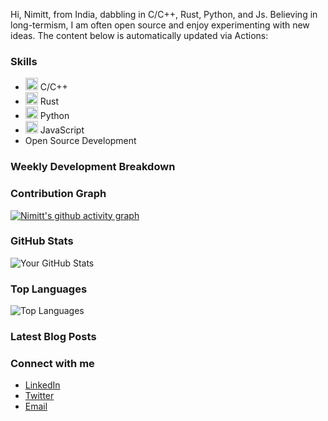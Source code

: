 Hi, Nimitt, from India, dabbling in C/C++, Rust, Python, and Js. Believing in long-termism, I am often open source and enjoy experimenting with new ideas. The content below is automatically updated via Actions:

### Skills
- <img src="https://upload.wikimedia.org/wikipedia/commons/1/18/ISO_C%2B%2B_Logo.svg" alt="C/C++" width="20" height="20"/> C/C++
- <img src="https://www.rust-lang.org/logos/rust-logo-512x512.png" alt="Rust" width="20" height="20"/> Rust
- <img src="https://www.python.org/static/community_logos/python-logo.png" alt="Python" width="20" height="20"/> Python
- <img src="https://upload.wikimedia.org/wikipedia/commons/6/6a/JavaScript-logo.png" alt="JavaScript" width="20" height="20"/> JavaScript
- Open Source Development


### Weekly Development Breakdown
<!--START_SECTION:waka-->
<!--END_SECTION:waka-->

### Contribution Graph
[![Nimitt's github activity graph](https://github-readme-activity-graph.vercel.app/graph?username=Nimittxo&theme=github-compact)](https://github.com/ashutosh00710/github-readme-activity-graph)

### GitHub Stats
![Your GitHub Stats](https://github-readme-stats.vercel.app/api?username=Nimittxo&show_icons=true&hide_border=true)

### Top Languages
![Top Languages](https://github-readme-stats.vercel.app/api/top-langs/?username=Nimittxo&layout=compact)

### Latest Blog Posts
<!-- BLOG-POST-LIST:START -->
<!-- BLOG-POST-LIST:END -->

### Connect with me
- [LinkedIn](your-linkedin-link)
- [Twitter](your-twitter-link)
- [Email](your-email-link)
